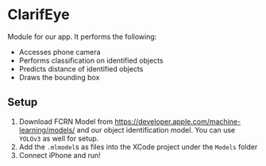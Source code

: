 # ClarifEye

Module for our app. It performs the following:

- Accesses phone camera
- Performs classification on identified objects
- Predicts distance of identified objects
- Draws the bounding box

## Setup

1. Download FCRN Model from https://developer.apple.com/machine-learning/models/ and our object identification model. You can use `YOLOv3` as well for setup.
2. Add the `.mlmodel`s as files into the XCode project under the `Models` folder
3. Connect iPhone and run!
